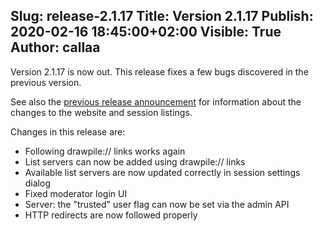Slug: release-2.1.17
Title: Version 2.1.17
Publish: 2020-02-16 18:45:00+02:00
Visible: True
Author: callaa
---

Version 2.1.17 is now out. This release fixes a few bugs discovered in the previous version.

See also the [previous release announcement](/news/release-2.1.16/) for information about the changes
to the website and session listings.

Changes in this release are:

 * Following drawpile:// links works again
 * List servers can now be added using drawpile:// links
 * Available list servers are now updated correctly in session settings dialog
 * Fixed moderator login UI
 * Server: the "trusted" user flag can now be set via the admin API
 * HTTP redirects are now followed properly
